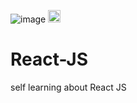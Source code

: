 ![image](https://raw.githubusercontent.com/rexxars/react-hexagon/master/logo/react-hexagon.png)
<img src="https://raw.githubusercontent.com/rexxars/react-hexagon/master/logo/react-hexagon.png"
     alt="Markdown Monster icon"
     width=20px />
# React-JS
self learning about React JS
